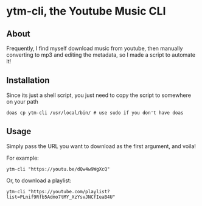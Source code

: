# ytm-cli, the Youtube Music CLI

## About

Frequently, I find myself download music from youtube, then manually converting to mp3 and editing the metadata, so I made a script to automate it!

## Installation

Since its just a shell script, you just need to copy the script to somewhere on your path

`doas cp ytm-cli /usr/local/bin/ # use sudo if you don't have doas`

## Usage

Simply pass the URL you want to download as the first argument, and voila!

For example:

`ytm-cli "https://youtu.be/dQw4w9WgXcQ"`

Or, to download a playlist:

`ytm-cli "https://youtube.com/playlist?list=PLnif9Rfb5Admo7tMY_XzYsvJNCfIeaB4U"`
